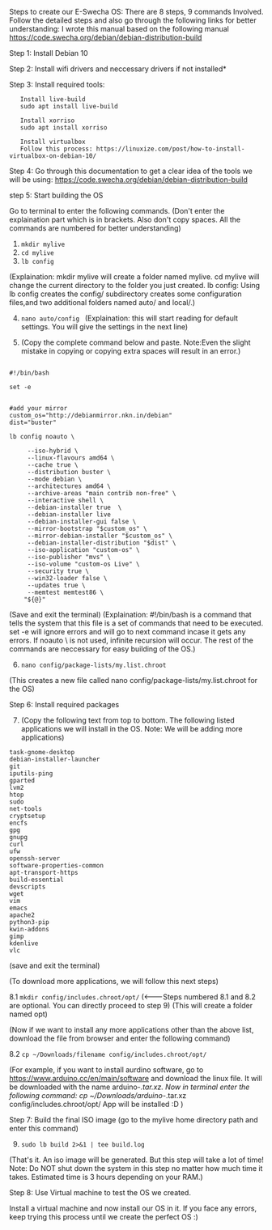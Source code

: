 Steps to create our E-Swecha OS:
There are 8 steps, 9 commands Involved. Follow the detailed steps and also go through the following links for better understanding:
I wrote this manual based on the following manual https://code.swecha.org/debian/debian-distribution-build
 

Step 1: Install Debian 10

Step 2: Install wifi drivers and neccessary drivers if not installed* 

Step 3: Install required tools: 
   
       Install live-build
       sudo apt install live-build

       Install xorriso
       sudo apt install xorriso

       Install virtualbox 
       Follow this process: https://linuxize.com/post/how-to-install-virtualbox-on-debian-10/

Step 4: Go through this documentation to get a clear idea of the tools we will be using: 
        https://code.swecha.org/debian/debian-distribution-build

step 5: Start building the OS

Go to terminal to enter the following commands. (Don't enter the explaination part which is in brackets. Also don't copy spaces. All the commands are numbered for better understanding)

1.  `mkdir mylive`
2.  `cd mylive`
3.  `lb config `

  (Explaination: mkdir mylive will create a folder named mylive. 
   cd mylive will change the current directory to the folder you just created.
   lb config: Using lb config creates the config/ subdirectory creates some configuration files,and two additional folders named auto/ and local/.)

4.  `nano auto/config `
  (Explaination: this will start reading for default settings. You will give the settings in the next line)

5. (Copy the complete command below and paste. Note:Even the slight mistake in copying or copying extra spaces will result in an error.)  
``` batch

#!/bin/bash

set -e


#add your mirror
custom_os="http://debianmirror.nkn.in/debian"
dist="buster"

lb config noauto \

     --iso-hybrid \
     --linux-flavours amd64 \
     --cache true \
     --distribution buster \
     --mode debian \
     --architectures amd64 \
     --archive-areas "main contrib non-free" \
     --interactive shell \
     --debian-installer true  \
     --debian-installer live
     --debian-installer-gui false \
     --mirror-bootstrap "$custom_os" \
     --mirror-debian-installer "$custom_os" \
     --debian-installer-distribution "$dist" \
     --iso-application "custom-os" \
     --iso-publisher "mvs" \
     --iso-volume "custom-os Live" \
     --security true \
     --win32-loader false \
     --updates true \
     --memtest memtest86 \
	"${@}"
```

(Save and exit the terminal)
(Explaination: #!/bin/bash is a command that tells the system that this file is a set of commands that need to be executed. set -e will ignore errors and will go to next command incase it gets any errors.  If noauto \ is not used, infinite recursion will occur. The rest of the commands are neccessary for easy building of the OS.)

6. `nano config/package-lists/my.list.chroot`

(This creates a new file called nano config/package-lists/my.list.chroot for the OS)

Step 6: Install required packages 

7. (Copy the following text from top to bottom. The following listed applications we will install in the OS. Note: We will be adding more applications) 
```
task-gnome-desktop
debian-installer-launcher
git
iputils-ping
gparted
lvm2
htop
sudo
net-tools
cryptsetup
encfs
gpg
gnupg
curl
ufw
openssh-server
software-properties-common
apt-transport-https
build-essential
devscripts
wget
vim
emacs
apache2
python3-pip
kwin-addons
gimp
kdenlive
vlc
```  
(save and exit the terminal)

(To download more applications, we will follow this next steps)

8.1 `mkdir config/includes.chroot/opt/`          (<---Steps numbered 8.1 and 8.2 are optional. You can directly proceed to step 9)
(This will create a folder named opt)

(Now if we want to install any more applications other than the above list, download the file from browser and enter the following command)

8.2 `cp ~/Downloads/filename config/includes.chroot/opt/ `

(For example, if you want to install aurdino software, go to https://www.arduino.cc/en/main/software and download the linux file. It will be downloaded with the name arduino-*.tar.xz. Now in terminal enter the following command: cp ~/Downloads/arduino-*.tar.xz config/includes.chroot/opt/ 
App will be installed :D )


Step 7: Build the final ISO image (go to the mylive home directory path and enter this command)

9. `sudo lb build 2>&1 | tee build.log`

(That's it. An iso image will be generated. But this step will take a lot of time! Note: Do NOT shut down the system in this step no matter how much time it takes. Estimated time is 3 hours depending on your RAM.) 

Step 8: Use Virtual machine to test the OS we created.

Install a virtual machine and now install our OS in it. If you face any errors, keep trying this process until we create the perfect OS :)
